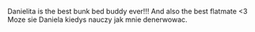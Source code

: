 Danielita is the best bunk bed buddy ever!!! And also the best flatmate <3
Moze sie Daniela kiedys nauczy jak mnie denerwowac.

